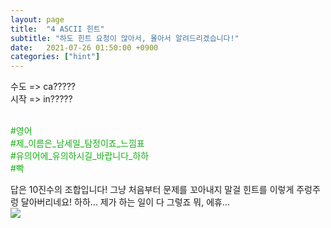 ```yaml
---
layout: page
title:  "4 ASCII 힌트"
subtitle: "하도 힌트 요청이 많아서, 몰아서 알려드리겠습니다!"
date:   2021-07-26 01:50:00 +0900
categories: ["hint"]
---
```


수도 => ca????? <br>
시작 => in????? <br>
<br>

<p style="color: #13b013;">
  &#35;영어<br>
  &#35;제&#95;이름은&#95;남세일&#95;탐정이죠&#95;느낌표<br>
  &#35;유의어에&#95;유의하시길&#95;바랍니다&#95;하하<br>
  &#35;빡<br>
</p>

답은 10진수의 조합입니다! 그냥 처음부터 문제를 꼬아내지 말걸 힌트를 이렇게 주렁주렁 달아버리네요! 하하... 제가 하는 일이 다 그렇죠 뭐, 에휴...<br>
<img src="https://seil0224.github.io/images/ASCII.png">
